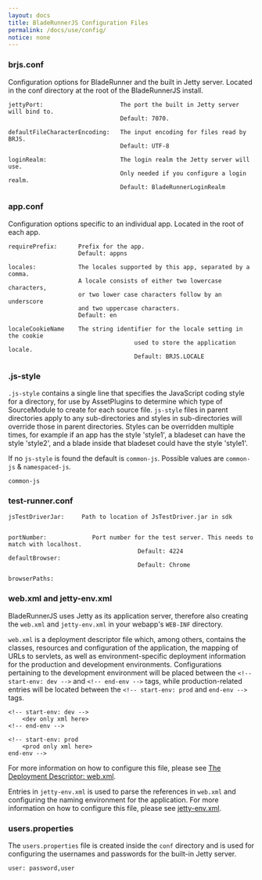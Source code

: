 ```yaml
---
layout: docs
title: BladeRunnerJS Configuration Files
permalink: /docs/use/config/
notice: none
---
```


### brjs.conf

Configuration options for BladeRunner and the built in Jetty server. Located in the conf directory at the root of the BladeRunnerJS install.

```
jettyPort:						The port the built in Jetty server will bind to.
								Default: 7070.

defaultFileCharacterEncoding:	The input encoding for files read by BRJS.
								Default: UTF-8

loginRealm:						The login realm the Jetty server will use.
								Only needed if you configure a login realm.
								Default: BladeRunnerLoginRealm
```

### app.conf

Configuration options specific to an individual app. Located in the root of each app.

```
requirePrefix:		Prefix for the app.
                	Default: appns

locales:        	The locales supported by this app, separated by a comma.
                	A locale consists of either two lowercase characters,
                	or two lower case characters follow by an underscore
                	and two uppercase characters.
                	Default: en

localeCookieName	The string identifier for the locale setting in the cookie
									used to store the application locale.
									Default: BRJS.LOCALE
```


### .js-style

`.js-style` contains a single line that specifies the JavaScript coding style for a directory,
	for use by AssetPlugins to determine which type of SourceModule to create for each source file.
`js-style` files in parent directories apply to any sub-directories and styles in sub-directories will override those in parent directories.
Styles can be overridden multiple times, for example if an app has the style 'style1', a bladeset can have the style 'style2',
	and a blade inside that bladeset could have the style 'style1'.

If no `js-style` is found the default is `common-js`.  Possible values are `common-js` &amp; `namespaced-js`.

```
common-js
```

### test-runner.conf

```
jsTestDriverJar:	 Path to location of JsTestDriver.jar in sdk


portNumber:				Port number for the test server. This needs to match with localhost.
									 Default: 4224
defaultBrowser:
									 Default: Chrome

browserPaths:

```

### web.xml and jetty-env.xml

BladeRunnerJS uses Jetty as its application server, therefore also creating the `web.xml` and `jetty-env.xml` in your webapp's `WEB-INF` directory. 

`web.xml` is a deployment descriptor file which, among others, contains the classes, resources and configuration of the application, the mapping of URLs to servlets, as well as environment-specific deployment information for the production and development environments. Configurations pertaining to the development environment will be placed between the `<!-- start-env: dev -->` and `<!-- end-env -->` tags, while production-related entries will be located between the `<!-- start-env: prod` and `end-env -->` tags.

```
<!-- start-env: dev -->
	<dev only xml here>
<!-- end-env -->

<!-- start-env: prod
	<prod only xml here>
end-env -->
```

For more information on how to configure this file, please see [The Deployment Descriptor: web.xml](https://cloud.google.com/appengine/docs/java/config/webxml).

Entries in `jetty-env.xml` is used to parse the references in `web.xml` and configuring the naming environment for the application. For more information on how to configure this file, please see [jetty-env.xml](http://www.eclipse.org/jetty/documentation/9.2.1.v20140609/jetty-env-xml.html).

### users.properties

The `users.properties` file is created inside the `conf` directory and is used for configuring the usernames and passwords for the built-in Jetty server.

```
user: password,user
``` 